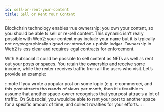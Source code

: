 ```yaml
---
id: sell-or-rent-your-content
title: Sell or Rent Your Content
---
```


Blockchain technology enables true ownership: you own your content, so you should be able to
sell or re-sell content. This dynamic isn’t really possible with Web2: your content may
include your name but it is typically not cryptographically signed nor stored on a public ledger.
Ownership in Web2 is less clear and requires legal contracts for enforcement.

With Subsocial it could be possible to sell content as NFTs as well as rent out your posts or spaces. You
retain the ownership and receive some income, while the renter receives traffic from all the
users who visit. Let’s provide an example:

:::note
If you wrote a popular post on some topic (e.g. e-commerce), and this post attracts
thousands of views per month, then it is feasible to assume that another space-owner
recognises that your post attracts a lot of traffic. On Subsocial, you would be able to rent
your post to another space for a specific amount of time, and collect royalties for your
efforts.
:::
